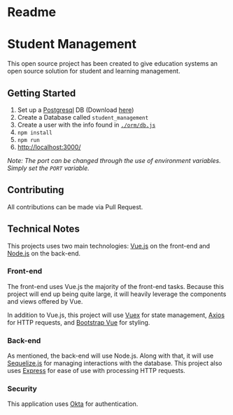 # Readme

# Student Management
This open source project has been created to give education systems an open source solution for student and learning management.

## Getting Started
1. Set up a [Postgresql](https://www.postgresql.org/) DB (Download [here](https://www.enterprisedb.com/downloads/postgres-postgresql-downloads))
2. Create a Database called `student_management`
3. Create a user with the info found in [`./orm/db.js`](https://github.gatech.edu/jtvw3/student-management/blob/master/orm/db.js)
4. `npm install`
5. `npm run`
6. [http://localhost:3000/](http://localhost:3000/)

_Note: The port can be changed through the use of environment variables. Simply set the `PORT` variable._ 

## Contributing
All contributions can be made via Pull Request.

## Technical Notes
This projects uses two main technologies: [Vue.js](https://vuejs.org/) on the front-end and [Node.js](https://nodejs.org/) on the back-end.

### Front-end
The front-end uses Vue.js the majority of the front-end tasks. Because this project will end up being quite large, it will heavily leverage the components and views offered by Vue.

In addition to Vue.js, this project will use [Vuex](https://vuex.vuejs.org/) for state management, [Axios](https://github.com/axios/axios) for HTTP requests, and [Bootstrap Vue](https://bootstrap-vue.js.org/) for styling.

### Back-end
As mentioned, the back-end will use Node.js. Along with that, it will use [Sequelize.js](http://docs.sequelizejs.com/) for managing interactions with the database. This project also uses [Express](http://expressjs.com/) for ease of use with processing HTTP requests.

### Security
This application uses [Okta](https://www.okta.com/) for authentication.
